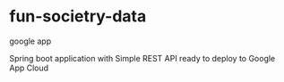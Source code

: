 # fun-societry-data
google app

Spring boot application with Simple REST API ready to deploy to Google App Cloud
